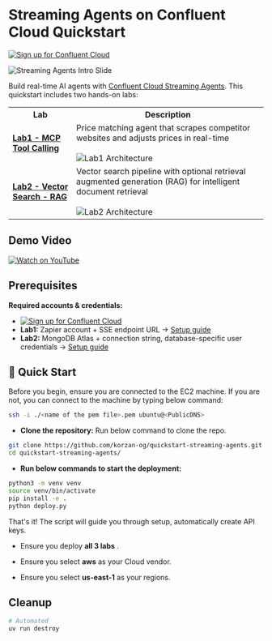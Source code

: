 # Streaming Agents on Confluent Cloud Quickstart

[![Sign up for Confluent Cloud](https://img.shields.io/badge/Sign%20up%20for%20Confluent%20Cloud-007BFF?style=for-the-badge&logo=apachekafka&logoColor=white)](https://www.confluent.io/get-started/?utm_campaign=tm.pmm_cd.q4fy25-quickstart-streaming-agents&utm_source=github&utm_medium=demo)

![Streaming Agents Intro Slide](./assets/streaming-agents-intro-slide.png)




Build real-time AI agents with [Confluent Cloud Streaming Agents](https://docs.confluent.io/cloud/current/ai/streaming-agents/overview.html). This quickstart includes two hands-on labs:

<table>
<tr>
<th width="25%">Lab</th>
<th width="75%">Description</th>
</tr>
<tr>
<td><a href="./LAB1-Walkthrough.md"><strong>Lab1 - MCP Tool Calling</strong></a></td>
<td>Price matching agent that scrapes competitor websites and adjusts prices in real-time<br><br><img src="./assets/lab1/lab1-architecture.png" alt="Lab1 Architecture"></td>
</tr>
<tr>
<td><a href="./LAB2-Walkthrough.md"><strong>Lab2 - Vector Search - RAG</strong></a></td>
<td>Vector search pipeline with optional retrieval augmented generation (RAG) for intelligent document retrieval<br><br><img src="./assets/lab2/mongodb/00_lab2_architecture.png" alt="Lab2 Architecture"></td>
</tr>
</table>

## Demo Video

[![Watch on YouTube](https://img.youtube.com/vi/F4bUUsVDBVE/hqdefault.jpg)](https://www.youtube.com/watch?v=F4bUUsVDBVE "Watch on YouTube")

## Prerequisites

**Required accounts & credentials:**

- [![Sign up for Confluent Cloud](https://img.shields.io/badge/Sign%20up%20for%20Confluent%20Cloud-007BFF?style=for-the-badge&logo=apachekafka&logoColor=white)](https://www.confluent.io/get-started/?utm_campaign=tm.pmm_cd.q4fy25-quickstart-streaming-agents&utm_source=github&utm_medium=demo)
- **Lab1:** Zapier account + SSE endpoint URL → [Setup guide](./LAB1-Walkthrough.md#zapier-mcp-server-setup)
- **Lab2:** MongoDB Atlas + connection string, database-specific user credentials → [Setup guide](./LAB2-Walkthrough.md#mongodb-atlas-setup)

## 🚀 Quick Start

Before you begin, ensure you are connected to the EC2 machine. If you are not, you can connect to the machine by typing below command:

```bash
ssh -i ./<name of the pem file>.pem ubuntu@<PublicDNS>
```


* **Clone the repository:**
   Run below command to clone the repo.

```bash
git clone https://github.com/korzan-og/quickstart-streaming-agents.git
cd quickstart-streaming-agents/
```

* **Run below commands to start the deployment:**

```bash
python3 -m venv venv
source venv/bin/activate
pip install -e .
python deploy.py
```

That's it! The script will guide you through setup, automatically create API keys. 

- Ensure you deploy **all 3 labs** .

- Ensure you select **aws** as your Cloud vendor.

- Ensure you select **us-east-1** as your regions.


## Cleanup
```bash
# Automated
uv run destroy
```